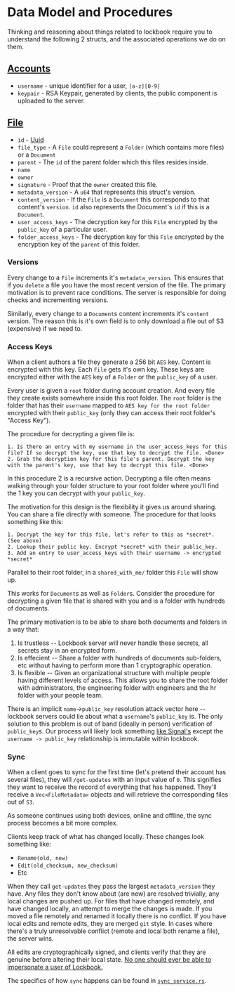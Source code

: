 # Data Model and Procedures

Thinking and reasoning about things related to lockbook require you to understand the following 2 structs, and the associated operations we do on them. 

## [Accounts](https://github.com/lockbook/lockbook/blob/master/core/src/model/account.rs)

+ `username` - unique identifier for a user, `[a-z][0-9]`
+ `keypair` - RSA Keypair, generated by clients, the public component is uploaded to the server.

## [File](https://github.com/lockbook/lockbook/blob/master/core/src/model/file_metadata.rs)

+ `id` - [Uuid](https://en.wikipedia.org/wiki/Universally_unique_identifier)
+ `file_type` - A `File` could represent a `Folder` (which contains more files) or a `Document`
+ `parent` - The `id` of the parent folder which this files resides inside.
+ `name`
+ `owner`
+ `signature` - Proof that the `owner` created this file.
+ `metadata_version` - A `u64` that represents this struct's version.
+ `content_version` - If the `File` is a `Document` this corresponds to that content's `version`. `id` also represents the Document's `id` if this is a `Document`. 
+ `user_access_keys` - The decryption key for this `File` encrypted by the `public_key` of a particular user.
+ `folder_access_keys` - The decryption key for this `File` encrypted by the encryption key of the `parent` of this folder.

### Versions

Every change to a `File` increments it's `metadata_version`. This ensures that if you `delete` a file you have the most recent version of the file. The primary motivation is to prevent race conditions. The server is responsible for doing checks and incrementing versions.

Similarly, every change to a `Document`s content increments it's `content` version. The reason this is it's own field is to only download a file out of S3 (expensive) if we need to.

### Access Keys

When a client authors a file they generate a 256 bit `AES` key. Content is encrypted with this key. Each `File` gets it's own key. These keys are encrypted either with the `AES` key of a `Folder` or the `public_key` of a user.

Every user is given a `root` folder during account creation. And every file they create exists somewhere inside this root folder. The `root` folder is the folder that has their `username` mapped to `AES key for the root folder` encrypted with their `public_key` (only they can access their root folder's "Access Key").

The procedure for decrypting a given file is:
```
1. Is there an entry with my username in the user_access_keys for this file? If so decrypt the key, use that key to decrypt the file. <Done>
2. Grab the decryption key for this file's parent. Decrypt the key with the parent's key, use that key to decrypt this file. <Done>
```

In this procedure 2 is a recursive action. Decrypting a file often means walking through your folder structure to your root folder where you'll find the 1 key you can decrypt with your `public_key`. 

The motivation for this design is the flexibility it gives us around sharing. You can share a file directly with someone. The procedure for that looks something like this:

```
1. Decrypt the key for this file, let's refer to this as *secret*. (See above)
2. Lookup their public key. Encrypt *secret* with their public_key.
3. Add an entry to user_access_keys with their username -> encrypted *secret*
```

Parallel to their root folder, in a `shared_with_me/` folder this `File` will show up.

This works for `Document`s as well as `Folder`s. Consider the procedure for decrypting a given file that is shared with you and is a folder with hundreds of documents.

The primary motivation is to be able to share both documents and folders in a way that:
1. Is trustless -- Lockbook server will never handle these secrets, all secrets stay in an encrypted form.
2. Is effecient -- Share a folder with hundreds of documents sub-folders, etc without having to perform more than 1 cryptographic operation.
3. Is flexible -- Given an organizational structure with multiple people having different levels of access. This allows you to share the root folder with administrators, the engineering folder with engineers and the hr folder with your people team.

There is an implicit `name`->`public_key` resolution attack vector here -- lockbook servers could lie about what a `username`'s `public_key` is. The only solution to this problem is out of band (ideally in person) verification of `public_key`s. Our process will likely look something [like Signal's](https://support.signal.org/hc/en-us/articles/360007060632-What-is-a-safety-number-and-why-do-I-see-that-it-changed-) except the `username -> public_key` relationship is immutable within lockbook.

### Sync

When a client goes to sync for the first time (let's pretend their account has several files), they will `/get-updates` with an input value of `0`. This signifies they want to receive the record of everything that has happened. They'll receive a `Vec<FileMetadata>` objects and will retrieve the corresponding files out of `S3`.

As someone continues using both devices, online and offline, the sync process becomes a bit more complex.

Clients keep track of what has changed locally. These changes look something like:
+ `Rename(old, new)`
+ `Edit(old_checksum, new_checksum)`
+ Etc

When they call `get-updates` they pass the largest `metadata_version` they have. Any files they don't know about (are new) are resolved trivially, any local changes are pushed up. For files that have changed remotely, and have changed locally, an attempt to merge the changes is made. If you moved a file remotely and renamed it locally there is no conflict. If you have local edits and remote edits, they are merged `git` style. In cases where there's a truly unresolvable conflict (remote and local both rename a file), the server wins.

All edits are cryptographically signed, and clients verify that they are genuine before altering their local state. [No one should ever be able to impersonate a user of Lockbook.](https://en.wikipedia.org/wiki/2020_Twitter_bitcoin_scam)

The specifics of how `sync` happens can be found in [`sync_service.rs`](https://github.com/lockbook/lockbook/blob/master/core/src/service/sync_service.rs).
